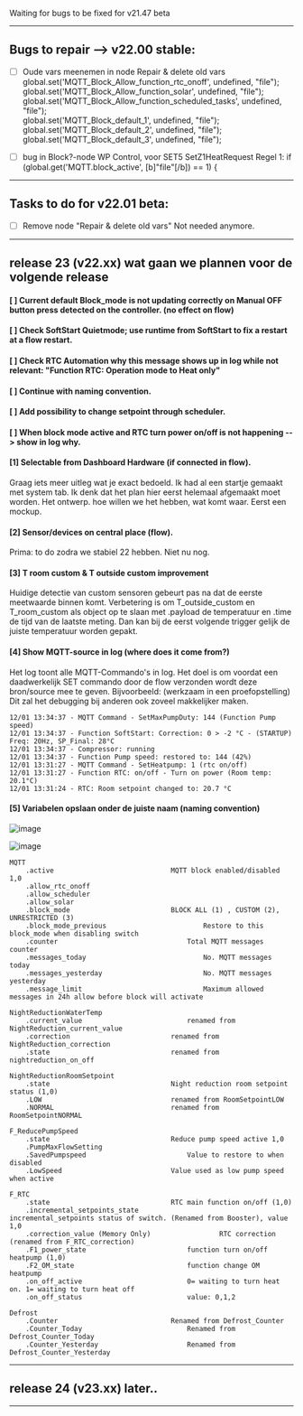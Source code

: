 Waiting for bugs to be fixed for v21.47 beta

-----------------------------------------------------------------------------------------------------------------------
Bugs to repair --> v22.00 stable:
-----------------------------------------------------------------------------------------------------------------------

- [ ] Oude vars meenemen in node Repair & delete old vars
global.set('MQTT_Block_Allow_function_rtc_onoff', undefined, "file");</br>
global.set('MQTT_Block_Allow_function_solar', undefined, "file");</br>
global.set('MQTT_Block_Allow_function_scheduled_tasks', undefined, "file");</br>
global.set('MQTT_Block_default_1', undefined, "file");</br>
global.set('MQTT_Block_default_2', undefined, "file");</br>
global.set('MQTT_Block_default_3', undefined, "file");</br>

- [ ] bug in Block?-node WP Control, voor SET5 SetZ1HeatRequest
Regel 1: if (global.get('MQTT.block_active', [b]"file"[/b]) == 1) {</br>

-----------------------------------------------------------------------------------------------------------------------
Tasks to do for v22.01 beta:
-----------------------------------------------------------------------------------------------------------------------

- [ ] Remove node "Repair & delete old vars" Not needed anymore.


-----------------------------------------------------------------------------------------------------------------------
release 23 (v22.xx) wat gaan we plannen voor de volgende release
-----------------------------------------------------------------------------------------------------------------------

#### [ ] Current default Block_mode is not updating correctly on Manual OFF button press detected on the controller. (no effect on flow)

#### [ ] Check SoftStart Quietmode; use runtime from SoftStart to fix a restart at a flow restart.

#### [ ] Check RTC Automation why this message shows up in log while not relevant: "Function RTC: Operation mode to Heat only"

#### [ ] Continue with naming convention.

#### [ ] Add possibility to change setpoint through scheduler.

#### [ ] When block mode active and RTC turn power on/off is not happening --> show in log why.

#### [1] Selectable from Dashboard Hardware (if connected in flow).
Graag iets meer uitleg wat je exact bedoeld.
Ik had al een startje gemaakt met system tab.
Ik denk dat het plan hier eerst helemaal afgemaakt moet worden. Het ontwerp. hoe willen we het hebben, wat komt waar. Eerst een mockup.

#### [2] Sensor/devices on central place (flow).
Prima: to do zodra we stabiel 22 hebben. Niet nu nog.

#### [3] T room custom & T outside custom improvement
Huidige detectie van custom sensoren gebeurt pas na dat de eerste meetwaarde binnen komt. 
Verbetering is om T_outside_custom en T_room_custom als object op te slaan met .payload de temperatuur en .time de tijd van de laatste meting.
Dan kan bij de eerst volgende trigger gelijk de juiste temperatuur worden gepakt. 

#### [4] Show MQTT-source in log (where does it come from?)
Het log toont alle MQTT-Commando's in log.
Het doel is om voordat een daadwerkelijk SET commando door de flow verzonden wordt deze bron/source mee te geven.
Bijvoorbeeld: (werkzaam in een proefopstelling) Dit zal het debugging bij anderen ook zoveel makkelijker maken.

```
12/01 13:34:37 - MQTT Command - SetMaxPumpDuty: 144 (Function Pump speed)
12/01 13:34:37 - Function SoftStart: Correction: 0 > -2 °C - (STARTUP) Freq: 20Hz, SP_Final: 28°C
12/01 13:34:37 - Compressor: running
12/01 13:34:37 - Function Pump speed: restored to: 144 (42%)
12/01 13:31:27 - MQTT Command - SetHeatpump: 1 (rtc on/off)
12/01 13:31:27 - Function RTC: on/off - Turn on power (Room temp: 20.1°C)
12/01 13:31:24 - RTC: Room setpoint changed to: 20.7 °C
```

#### [5] Variabelen opslaan onder de juiste naam (naming convention)
![image](https://user-images.githubusercontent.com/3155621/210887553-2f58c9a3-a5d9-44e1-a343-75019a14db8f.png)

![image](https://user-images.githubusercontent.com/3155621/210887657-1b649e7a-603c-485b-bec2-07a828eabd9f.png)

```
MQTT	
	.active								MQTT block enabled/disabled 1,0
	.allow_rtc_onoff			
	.allow_scheduler			
	.allow_solar				
	.block_mode							BLOCK ALL (1) , CUSTOM (2), UNRESTRICTED (3)
	.block_mode_previous						Restore to this block_mode when disabling switch
	.counter				    			Total MQTT messages counter
	.messages_today			    				No. MQTT messages today
	.messages_yesterday		    				No. MQTT messages yesterday
	.message_limit			    				Maximum allowed messages in 24h allow before block will activate

NightReductionWaterTemp
	.current_value							renamed from NightReduction_current_value
	.correction							renamed from NightReduction_correction
	.state								renamed from nightreduction_on_off

NightReductionRoomSetpoint
	.state 								Night reduction room setpoint status (1,0)
	.LOW								renamed from RoomSetpointLOW
	.NORMAL								renamed from RoomSetpointNORMAL

F_ReducePumpSpeed
	.state								Reduce pump speed active 1,0
	.PumpMaxFlowSetting						
	.SavedPumpspeed							Value to restore to when disabled
	.LowSpeed							Value used as low pump speed when active

F_RTC
	.state								RTC main function on/off (1,0)
	.incremental_setpoints_state					incremental_setpoints status of switch. (Renamed from Booster), value 1,0
	.correction_value (Memory Only)					RTC correction (renamed from F_RTC_correction)
	.F1_power_state							function turn on/off heatpump (1,0)
	.F2_OM_state							function change OM heatpump
	.on_off_active							0= waiting to turn heat on. 1= waiting to turn heat off
	.on_off_status							value: 0,1,2

Defrost
	.Counter							Renamed from Defrost_Counter
	.Counter_Today							Renamed from Defrost_Counter_Today
	.Counter_Yesterday						Renamed from Defrost_Counter_Yesterday

```

-----------------------------------------------------------------------------------------------------------------------
release 24 (v23.xx) later..
-----------------------------------------------------------------------------------------------------------------------
-----------------------------------------------------------------------------------------------------------------------



